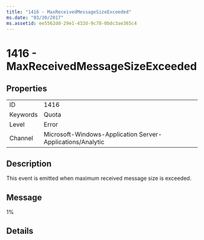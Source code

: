 ```yaml
---
title: "1416 - MaxReceivedMessageSizeExceeded"
ms.date: "03/30/2017"
ms.assetid: ee5562dd-29e1-432d-9c78-0bdc3ae365c4
---
```

# 1416 - MaxReceivedMessageSizeExceeded
## Properties  


|||  
|-|-|  
|ID|1416|  
|Keywords|Quota|  
|Level|Error|  
|Channel|Microsoft-Windows-Application Server-Applications/Analytic|  

## Description  
 This event is emitted when maximum received message size is exceeded.  

## Message  
 1%  

## Details

